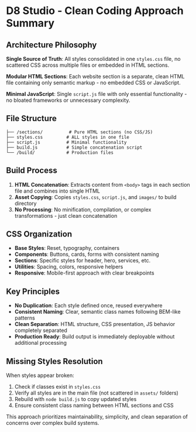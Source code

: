 # D8 Studio - Clean Coding Approach Summary

## Architecture Philosophy

**Single Source of Truth**: All styles consolidated in one `styles.css` file, no scattered CSS across multiple files or embedded in HTML sections.

**Modular HTML Sections**: Each website section is a separate, clean HTML file containing only semantic markup - no embedded CSS or JavaScript.

**Minimal JavaScript**: Single `script.js` file with only essential functionality - no bloated frameworks or unnecessary complexity.

## File Structure

```
├── /sections/          # Pure HTML sections (no CSS/JS)
├── styles.css         # ALL styles in one file
├── script.js          # Minimal functionality
├── build.js           # Simple concatenation script
└── /build/            # Production files
```

## Build Process

1. **HTML Concatenation**: Extracts content from `<body>` tags in each section file and combines into single HTML
2. **Asset Copying**: Copies `styles.css`, `script.js`, and `images/` to build directory
3. **No Processing**: No minification, compilation, or complex transformations - just clean concatenation

## CSS Organization

- **Base Styles**: Reset, typography, containers
- **Components**: Buttons, cards, forms with consistent naming
- **Sections**: Specific styles for header, hero, services, etc.
- **Utilities**: Spacing, colors, responsive helpers
- **Responsive**: Mobile-first approach with clear breakpoints

## Key Principles

- **No Duplication**: Each style defined once, reused everywhere
- **Consistent Naming**: Clear, semantic class names following BEM-like patterns
- **Clean Separation**: HTML structure, CSS presentation, JS behavior completely separated
- **Production Ready**: Build output is immediately deployable without additional processing

## Missing Styles Resolution

When styles appear broken:
1. Check if classes exist in `styles.css`
2. Verify all styles are in the main file (not scattered in `assets/` folders)
3. Rebuild with `node build.js` to copy updated styles
4. Ensure consistent class naming between HTML sections and CSS

This approach prioritizes maintainability, simplicity, and clean separation of concerns over complex build systems.